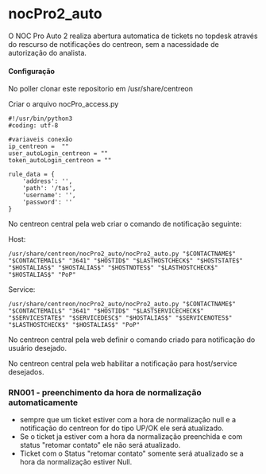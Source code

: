 # nocPro2_auto

O NOC Pro Auto 2 realiza abertura automatica de tickets no topdesk através do rescurso de notificações do centreon, sem a nacessidade de autorização do analista.

#### Configuração

No poller clonar este repositorio em /usr/share/centreon

Criar o arquivo nocPro_access.py

```
#!/usr/bin/python3
#coding: utf-8

#variaveis conexão
ip_centreon =  ""
user_autoLogin_centreon = ""
token_autoLogin_centreon = ""

rule_data = {
    'address': '',
    'path': '/tas',
    'username': '',
    'password': ''
}
```

No centreon central pela web criar o comando de notificação seguinte:

Host:

```
/usr/share/centreon/nocPro2_auto/nocPro2_auto.py "$CONTACTNAME$" "$CONTACTEMAIL$" "3641" "$HOSTID$" "$LASTHOSTCHECK$" "$HOSTSTATE$" "$HOSTALIAS$" "$HOSTALIAS$" "$HOSTNOTES$" "$LASTHOSTCHECK$" "$HOSTALIAS$" "PoP"
```
Service:

```
/usr/share/centreon/nocPro2_auto/nocPro2_auto.py "$CONTACTNAME$" "$CONTACTEMAIL$" "3641" "$HOSTID$" "$LASTSERVICECHECK$" "$SERVICESTATE$" "$SERVICEDESC$" "$HOSTALIAS$" "$SERVICENOTES$" "$LASTHOSTCHECK$" "$HOSTALIAS$" "PoP"
```
No centreon central pela web definir o comando criado para notificação do usuário desejado.

No centreon central pela web habilitar a notificação para host/service desejados.

### RN001 - preenchimento da hora de normalização automaticamente

- sempre que um ticket estiver com a hora de normalização null e a notificação do centreon for do tipo UP/OK ele será atualizado.
- Se o ticket ja estiver com a hora da normalização preenchida e com status "retomar contato" ele não será atualizado.
- Ticket com o Status "retomar contato" somente será atualizado se a hora da normalização estiver Null.